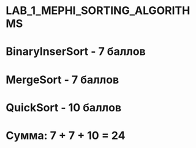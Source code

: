 # LAB_1_MEPHI_SORTING_ALGORITHMS
# BinaryInserSort - 7 баллов 
# MergeSort - 7 баллов 
# QuickSort - 10 баллов 
# Сумма: 7 + 7 + 10 = 24

